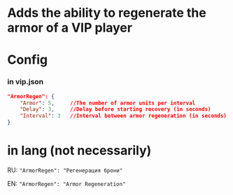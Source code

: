 # Adds the ability to regenerate the armor of a VIP player

# Config

### in vip.json
```json
"ArmorRegen": { 
	"Armor": 5,  	//The number of armor units per interval
	"Delay": 3,		//Delay before starting recovery (in seconds)
	"Interval": 3 	//Interval between armor regeneration (in seconds)
}
```

# in lang (not necessarily)

RU: `"ArmorRegen": "Регенерация брони"`

EN: `"ArmorRegen": "Armor Regeneration"`